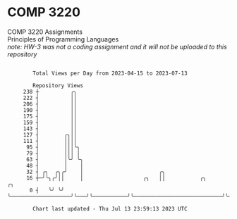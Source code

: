 # COMP 3220
COMP 3220 Assignments  
Principles of Programming Languages  
*note: HW-3 was not a coding assignment and it will not be uploaded to this repository*  

```

        Total Views per Day from 2023-04-15 to 2023-07-13

        Repository Views
     238 ┼          ╭╮
     222 ┤          ││
     206 ┤          ││
     190 ┤          ││
     175 ┤          ││
     159 ┤          ││
     143 ┤          ││
     127 ┤        ╭╮││
     111 ┤        ││││
      95 ┤        │││╰╮
      79 ┤        │││ │
      63 ┤        │╰╯ ╰╮
      48 ┤        │    │
      32 ┤ ╭╮  ╭╮╭╯    │                        ╭╮
      16 ┼─╯╰╮╭╯││     │                   ╭╮   ││           ╭╮                            ╭╮
       0 ┤   ╰╯ ╰╯     ╰───────────────────╯╰───╯╰───────────╯╰────────────────────────────╯╰──────

        Chart last updated - Thu Jul 13 23:59:13 2023 UTC
        
```
